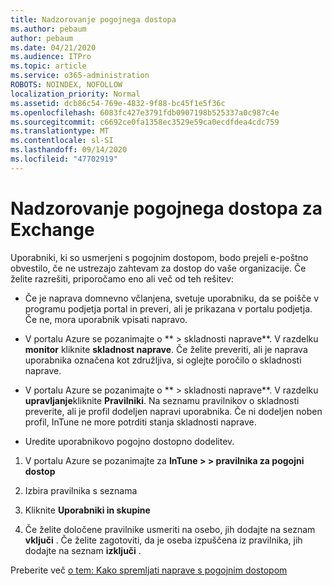 ```yaml
---
title: Nadzorovanje pogojnega dostopa
ms.author: pebaum
author: pebaum
ms.date: 04/21/2020
ms.audience: ITPro
ms.topic: article
ms.service: o365-administration
ROBOTS: NOINDEX, NOFOLLOW
localization_priority: Normal
ms.assetid: dcb86c54-769e-4832-9f88-bc45f1e5f36c
ms.openlocfilehash: 6083fc427e3791fdb0907198b525337a0c987c4e
ms.sourcegitcommit: c6692ce0fa1358ec3529e59ca0ecdfdea4cdc759
ms.translationtype: MT
ms.contentlocale: sl-SI
ms.lasthandoff: 09/14/2020
ms.locfileid: "47702919"
---
```

# <a name="monitoring-conditional-access-for-exchange"></a>Nadzorovanje pogojnega dostopa za Exchange

Uporabniki, ki so usmerjeni s pogojnim dostopom, bodo prejeli e-poštno obvestilo, če ne ustrezajo zahtevam za dostop do vaše organizacije. Če želite razrešiti, priporočamo eno ali več od teh rešitev:
  
- Če je naprava domnevno včlanjena, svetuje uporabniku, da se poišče v programu podjetja portal in preveri, ali je prikazana v portalu podjetja. Če ne, mora uporabnik vpisati napravo.
    
- V portalu Azure se pozanimajte o ** \> skladnosti naprave**. V razdelku **monitor** kliknite **skladnost naprave**. Če želite preveriti, ali je naprava uporabnika označena kot združljiva, si oglejte poročilo o skladnosti naprave. 
    
- V portalu Azure se pozanimajte o ** \> skladnosti naprave**. V razdelku **upravljanje**kliknite **Pravilniki**. Na seznamu pravilnikov o skladnosti preverite, ali je profil dodeljen napravi uporabnika. Če ni dodeljen noben profil, InTune ne more potrditi stanja skladnosti naprave. 
    
- Uredite uporabnikovo pogojno dostopno dodelitev.
    
1. V portalu Azure se pozanimajte za **InTune \> \> pravilnika za pogojni dostop**
    
2. Izbira pravilnika s seznama
    
3. Kliknite **Uporabniki in skupine**
    
4. Če želite določene pravilnike usmeriti na osebo, jih dodajte na seznam **vključi** . Če želite zagotoviti, da je oseba izpuščena iz pravilnika, jih dodajte na seznam **izključi** . 
    
Preberite več [o tem: Kako spremljati naprave s pogojnim dostopom](https://docs.microsoft.com/intune/conditional-access-exchange-monitor)
  

